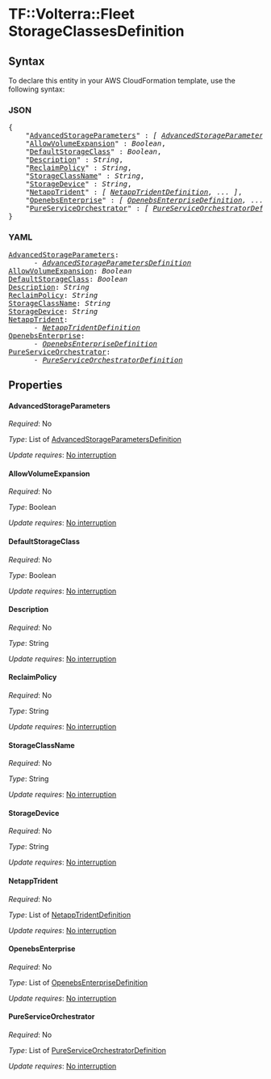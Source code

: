 # TF::Volterra::Fleet StorageClassesDefinition

## Syntax

To declare this entity in your AWS CloudFormation template, use the following syntax:

### JSON

<pre>
{
    "<a href="#advancedstorageparameters" title="AdvancedStorageParameters">AdvancedStorageParameters</a>" : <i>[ <a href="advancedstorageparametersdefinition.md">AdvancedStorageParametersDefinition</a>, ... ]</i>,
    "<a href="#allowvolumeexpansion" title="AllowVolumeExpansion">AllowVolumeExpansion</a>" : <i>Boolean</i>,
    "<a href="#defaultstorageclass" title="DefaultStorageClass">DefaultStorageClass</a>" : <i>Boolean</i>,
    "<a href="#description" title="Description">Description</a>" : <i>String</i>,
    "<a href="#reclaimpolicy" title="ReclaimPolicy">ReclaimPolicy</a>" : <i>String</i>,
    "<a href="#storageclassname" title="StorageClassName">StorageClassName</a>" : <i>String</i>,
    "<a href="#storagedevice" title="StorageDevice">StorageDevice</a>" : <i>String</i>,
    "<a href="#netapptrident" title="NetappTrident">NetappTrident</a>" : <i>[ <a href="netapptridentdefinition.md">NetappTridentDefinition</a>, ... ]</i>,
    "<a href="#openebsenterprise" title="OpenebsEnterprise">OpenebsEnterprise</a>" : <i>[ <a href="openebsenterprisedefinition.md">OpenebsEnterpriseDefinition</a>, ... ]</i>,
    "<a href="#pureserviceorchestrator" title="PureServiceOrchestrator">PureServiceOrchestrator</a>" : <i>[ <a href="pureserviceorchestratordefinition.md">PureServiceOrchestratorDefinition</a>, ... ]</i>
}
</pre>

### YAML

<pre>
<a href="#advancedstorageparameters" title="AdvancedStorageParameters">AdvancedStorageParameters</a>: <i>
      - <a href="advancedstorageparametersdefinition.md">AdvancedStorageParametersDefinition</a></i>
<a href="#allowvolumeexpansion" title="AllowVolumeExpansion">AllowVolumeExpansion</a>: <i>Boolean</i>
<a href="#defaultstorageclass" title="DefaultStorageClass">DefaultStorageClass</a>: <i>Boolean</i>
<a href="#description" title="Description">Description</a>: <i>String</i>
<a href="#reclaimpolicy" title="ReclaimPolicy">ReclaimPolicy</a>: <i>String</i>
<a href="#storageclassname" title="StorageClassName">StorageClassName</a>: <i>String</i>
<a href="#storagedevice" title="StorageDevice">StorageDevice</a>: <i>String</i>
<a href="#netapptrident" title="NetappTrident">NetappTrident</a>: <i>
      - <a href="netapptridentdefinition.md">NetappTridentDefinition</a></i>
<a href="#openebsenterprise" title="OpenebsEnterprise">OpenebsEnterprise</a>: <i>
      - <a href="openebsenterprisedefinition.md">OpenebsEnterpriseDefinition</a></i>
<a href="#pureserviceorchestrator" title="PureServiceOrchestrator">PureServiceOrchestrator</a>: <i>
      - <a href="pureserviceorchestratordefinition.md">PureServiceOrchestratorDefinition</a></i>
</pre>

## Properties

#### AdvancedStorageParameters

_Required_: No

_Type_: List of <a href="advancedstorageparametersdefinition.md">AdvancedStorageParametersDefinition</a>

_Update requires_: [No interruption](https://docs.aws.amazon.com/AWSCloudFormation/latest/UserGuide/using-cfn-updating-stacks-update-behaviors.html#update-no-interrupt)

#### AllowVolumeExpansion

_Required_: No

_Type_: Boolean

_Update requires_: [No interruption](https://docs.aws.amazon.com/AWSCloudFormation/latest/UserGuide/using-cfn-updating-stacks-update-behaviors.html#update-no-interrupt)

#### DefaultStorageClass

_Required_: No

_Type_: Boolean

_Update requires_: [No interruption](https://docs.aws.amazon.com/AWSCloudFormation/latest/UserGuide/using-cfn-updating-stacks-update-behaviors.html#update-no-interrupt)

#### Description

_Required_: No

_Type_: String

_Update requires_: [No interruption](https://docs.aws.amazon.com/AWSCloudFormation/latest/UserGuide/using-cfn-updating-stacks-update-behaviors.html#update-no-interrupt)

#### ReclaimPolicy

_Required_: No

_Type_: String

_Update requires_: [No interruption](https://docs.aws.amazon.com/AWSCloudFormation/latest/UserGuide/using-cfn-updating-stacks-update-behaviors.html#update-no-interrupt)

#### StorageClassName

_Required_: No

_Type_: String

_Update requires_: [No interruption](https://docs.aws.amazon.com/AWSCloudFormation/latest/UserGuide/using-cfn-updating-stacks-update-behaviors.html#update-no-interrupt)

#### StorageDevice

_Required_: No

_Type_: String

_Update requires_: [No interruption](https://docs.aws.amazon.com/AWSCloudFormation/latest/UserGuide/using-cfn-updating-stacks-update-behaviors.html#update-no-interrupt)

#### NetappTrident

_Required_: No

_Type_: List of <a href="netapptridentdefinition.md">NetappTridentDefinition</a>

_Update requires_: [No interruption](https://docs.aws.amazon.com/AWSCloudFormation/latest/UserGuide/using-cfn-updating-stacks-update-behaviors.html#update-no-interrupt)

#### OpenebsEnterprise

_Required_: No

_Type_: List of <a href="openebsenterprisedefinition.md">OpenebsEnterpriseDefinition</a>

_Update requires_: [No interruption](https://docs.aws.amazon.com/AWSCloudFormation/latest/UserGuide/using-cfn-updating-stacks-update-behaviors.html#update-no-interrupt)

#### PureServiceOrchestrator

_Required_: No

_Type_: List of <a href="pureserviceorchestratordefinition.md">PureServiceOrchestratorDefinition</a>

_Update requires_: [No interruption](https://docs.aws.amazon.com/AWSCloudFormation/latest/UserGuide/using-cfn-updating-stacks-update-behaviors.html#update-no-interrupt)

